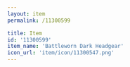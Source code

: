 ```yaml
---
layout: item
permalink: /11300599

title: Item
id: '11300599'
item_name: 'Battleworn Dark Headgear'
icon_url: 'item/icon/11300547.png'
---
```

